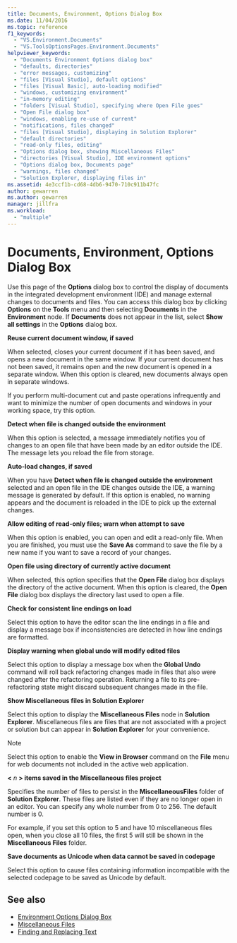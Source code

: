 ```yaml
---
title: Documents, Environment, Options Dialog Box
ms.date: 11/04/2016
ms.topic: reference
f1_keywords:
  - "VS.Environment.Documents"
  - "VS.ToolsOptionsPages.Environment.Documents"
helpviewer_keywords:
  - "Documents Environment Options dialog box"
  - "defaults, directories"
  - "error messages, customizing"
  - "files [Visual Studio], default options"
  - "files [Visual Basic], auto-loading modified"
  - "windows, customizing environment"
  - "in-memory editing"
  - "folders [Visual Studio], specifying where Open File goes"
  - "Open File dialog box"
  - "windows, enabling re-use of current"
  - "notifications, files changed"
  - "files [Visual Studio], displaying in Solution Explorer"
  - "default directories"
  - "read-only files, editing"
  - "Options dialog box, showing Miscellaneous Files"
  - "directories [Visual Studio], IDE environment options"
  - "Options dialog box, Documents page"
  - "warnings, files changed"
  - "Solution Explorer, displaying files in"
ms.assetid: 4e3ccf1b-cd68-4db6-9470-710c911b47fc
author: gewarren
ms.author: gewarren
manager: jillfra
ms.workload:
  - "multiple"
---
```

# Documents, Environment, Options Dialog Box

Use this page of the **Options** dialog box to control the display of documents in the integrated development environment (IDE) and manage external changes to documents and files. You can access this dialog box by clicking **Options** on the **Tools** menu and then selecting **Documents** in the **Environment** node. If **Documents** does not appear in the list, select **Show all settings** in the **Options** dialog box.

**Reuse current document window, if saved**

When selected, closes your current document if it has been saved, and opens a new document in the same window. If your current document has not been saved, it remains open and the new document is opened in a separate window. When this option is cleared, new documents always open in separate windows.

If you perform multi-document cut and paste operations infrequently and want to minimize the number of open documents and windows in your working space, try this option.

**Detect when file is changed outside the environment**

When this option is selected, a message immediately notifies you of changes to an open file that have been made by an editor outside the IDE. The message lets you reload the file from storage.

**Auto-load changes, if saved**

When you have **Detect when file is changed outside the environment** selected and an open file in the IDE changes outside the IDE, a warning message is generated by default. If this option is enabled, no warning appears and the document is reloaded in the IDE to pick up the external changes.

**Allow editing of read-only files; warn when attempt to save**

When this option is enabled, you can open and edit a read-only file. When you are finished, you must use the **Save As** command to save the file by a new name if you want to save a record of your changes.

**Open file using directory of currently active document**

When selected, this option specifies that the **Open File** dialog box displays the directory of the active document. When this option is cleared, the **Open File** dialog box displays the directory last used to open a file.

**Check for consistent line endings on load**

Select this option to have the editor scan the line endings in a file and display a message box if inconsistencies are detected in how line endings are formatted.

**Display warning when global undo will modify edited files**

Select this option to display a message box when the **Global Undo** command will roll back refactoring changes made in files that also were changed after the refactoring operation. Returning a file to its pre-refactoring state might discard subsequent changes made in the file.

**Show Miscellaneous files in Solution Explorer**

Select this option to display the **Miscellaneous Files** node in **Solution Explorer**. Miscellaneous files are files that are not associated with a project or solution but can appear in **Solution Explorer** for your convenience.

> [!NOTE]
> Select this option to enable the **View in Browser** command on the **File** menu for web documents not included in the active web application.

**\<** *n* **> items saved in the Miscellaneous files project**

Specifies the number of files to persist in the **MiscellaneousFiles** folder of **Solution Explorer**. These files are listed even if they are no longer open in an editor. You can specify any whole number from 0 to 256. The default number is 0.

For example, if you set this option to 5 and have 10 miscellaneous files open, when you close all 10 files, the first 5 will still be shown in the **Miscellaneous Files** folder.

**Save documents as Unicode when data cannot be saved in codepage**

Select this option to cause files containing information incompatible with the selected codepage to be saved as Unicode by default.

## See also

- [Environment Options Dialog Box](../../ide/reference/environment-options-dialog-box.md)
- [Miscellaneous Files](../../ide/reference/miscellaneous-files.md)
- [Finding and Replacing Text](../../ide/finding-and-replacing-text.md)